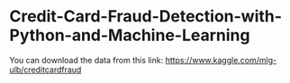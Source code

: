 # Credit-Card-Fraud-Detection-with-Python-and-Machine-Learning

You can download the data from this link: https://www.kaggle.com/mlg-ulb/creditcardfraud
